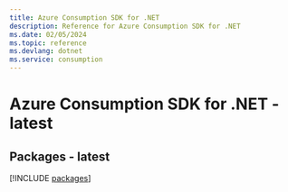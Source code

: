 ```yaml
---
title: Azure Consumption SDK for .NET
description: Reference for Azure Consumption SDK for .NET
ms.date: 02/05/2024
ms.topic: reference
ms.devlang: dotnet
ms.service: consumption
---
```

# Azure Consumption SDK for .NET - latest
## Packages - latest
[!INCLUDE [packages](consumption-index.md)]